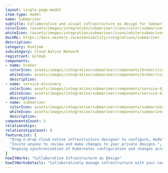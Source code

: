 ```yaml
---
layout: single-page-model
item-type: model
name: Submariner
subtitle: Collaborative and visual infrastructure as design for Submariner
colorIcon: /assets/images/integration/submariner/icons/color/submariner-color.svg
whiteIcon: /assets/images/integration/submariner/icons/white/submariner-white.svg
docURL: https://docs.meshery.io/extensibility/integrations/submariner
description: 
category: Runtime
subcategory: Cloud Native Network
registrant: GitHub
components: 
- name: broker
  colorIcon: assets/images/integration/submariner/components/broker/icons/color/broker-color.svg
  whiteIcon: assets/images/integration/submariner/components/broker/icons/white/broker-white.svg
  description: 
- name: service-discovery
  colorIcon: assets/images/integration/submariner/components/service-discovery/icons/color/service-discovery-color.svg
  whiteIcon: assets/images/integration/submariner/components/service-discovery/icons/white/service-discovery-white.svg
  description: 
- name: submariner
  colorIcon: assets/images/integration/submariner/components/submariner/icons/color/submariner-color.svg
  whiteIcon: assets/images/integration/submariner/components/submariner/icons/white/submariner-white.svg
  description: 
componentsCount: 3
relationships: 
relationshipsCount: 0
featureList: [
  "Drag-n-drop cloud native infrastructure designer to configure, model, and deploy your workloads.",
  "Invite anyone to review and make changes to your private designs.",
  "Ongoing synchronization of Kubernetes configuration and changes across any number of clusters."
]
howItWorks: "Collaborative Infrastructure as Design"
howItWorksDetails: "Collaboratively manage infrastructure with your coworkers synchronously sharing the same designs."
---
```

